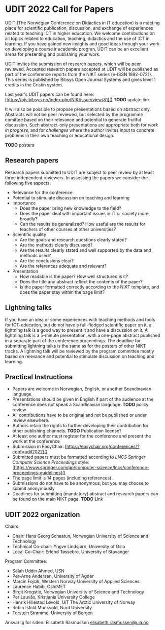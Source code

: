 # UDIT 2022 Call for Papers

UDIT (The Norwegian Conference on Didactics in IT education) is a 
meeting place for scientific publication, discussion, and exchange of 
experiences related to teaching ICT in higher education. We welcome 
contributions on all topics related to education, teaching, didactics 
and the use of ICT in learning. If you have gained new insights and 
good ideas through your work on developing a course ir academic 
progran, UDIT can be an excellent arena for presenting and publishing 
your work.

UDIT invites the submission of research papers, which will be peer reviewed.
Accepted research papers accepted at UDIT will be published as part of the 
conference reports from the NIKT series (e-ISSN 1892-0721). This series 
is published by Bibsys Open Journal Systems and gives level 1 credits 
in the Cristin system.

Last year's UDIT papers can be found here:
[https://ojs.bibsys.no/index.php/NIK/issue/view/81]()
**TODO** update link

It will also be possible to propose presentations based on abstract only.
Abstracts will not be peer reviewed, but selected by the programme comittee
based on their relevance and potential to generate fruitful discussion.
Such abstract-only presentations are appropriate both for *work in progress*,
and for *challenges* where the author invites input to concrete problems
in their own teaching or educational design.

**TODO** posters

## Research papers

Research papers submitted to UDIT are subject to peer review by at least three independent reviewers. In assessing the papers we consider the following five aspects:

+ Relevance for the conference
+ Potential to stimulate discussion on teaching and learning
+ Importance
    - Does the paper bring new knowledge to the field?
    - Does the paper deal with important issues in IT or society more broadly?
    - Can the results be generalized? How useful are the results for teachers of other courses at other universities?
+ Scientific quality
    - Are the goals and research questions clearly stated?
    - Are the methods clearly discussed?
    - Are the results clearly stated and well supported by the data and methods used?
    - Are the conclusions clear?
    - Are the references adequate and relevant?
+ Presentation
    - How readable is the paper? How well structured is it?
    - Does the title and abstract reflect the contents of the paper?
    - Is the paper formatted correctly according to the NIKT template, and does the paper stay within the page limit?


## Lightning talks

If you have an idea or some experiences with teaching methods and tools 
for ICT-education, but do not have a full-fledged scientific paper on 
it, a lightning talk is a good way to present it and have a discussion 
on it. A lightning talk is a 5-minute presentation, with a one-page 
abstract published in a separate part of the conference proceedings. 
The deadline for submitting lightning talks is the same as for the 
posters of other NIKT tracks. A lightning talk will be reviewed by the 
program committee mostly based on relevance and potential to stimulate 
discussion on teaching and learning.

## Practical Instructions

+ Papers are welcome in Norwegian, English, or another Scandinavian language.
+ Presentations should be given in English if part 
  of the audience at the conference does not speak a Scandinavian language.
  **TODO** policy review
+ All contributions have to be original and not be published or under 
  review elsewhere.
+ Authors retain the rights to further developing their contribution for 
  other publishing channels.
  **TODO** Publication license?
+ At least one author must register for the conference and present the work at the conference
+ Submission in EasyChair: 
  [https://easychair.org/conferences/?conf=udit2022]()
+ Submitted papers must be formatted according to 
  *LNCS Springer Computer Science Proceedings* style:
  [https://www.springer.com/gp/computer-science/lncs/conference-proceedings-guidelines]()
+ The page limit is 14 pages (including references).
+ Submissions do not have to be anonymous, but you may choose to submit anonymously.
+ Deadlines for submitting (mandatory) abstract and research papers can be found on 
  the main NIKT page.
  **TODO** Link


## UDIT 2022 organization

Chairs:
+ Chair: Hans Georg Schaatun, Norwegian University of Science and Technology
+ Technical Co-chair: Yngve Lindsjørn, University of Oslo
+ Local Co-Chair: Erlend Tøssebro, University of Stavanger

Program Committee:
+ Salah Uddin Ahmed, USN
+ Per-Arne Andersen, University of Agder
+ Marcin Fojcik, Western Norway University of Applied Sciences
+ Laurence Habib, OsloMET
+ Birgit Krogstie, Norwegian University of Science and Technology
+ Per Lauvås, Kristiania University College
+ Henrik Hillestad Løvold, UiT The Arctic University of Norway
+ Robin Isfold Munkvold, Nord University
+ Torstein Strømme, University of Bergen

Ansvarlig for siden: Elisabeth Rasmussen <elisabeth.rasmussen@uia.no>

